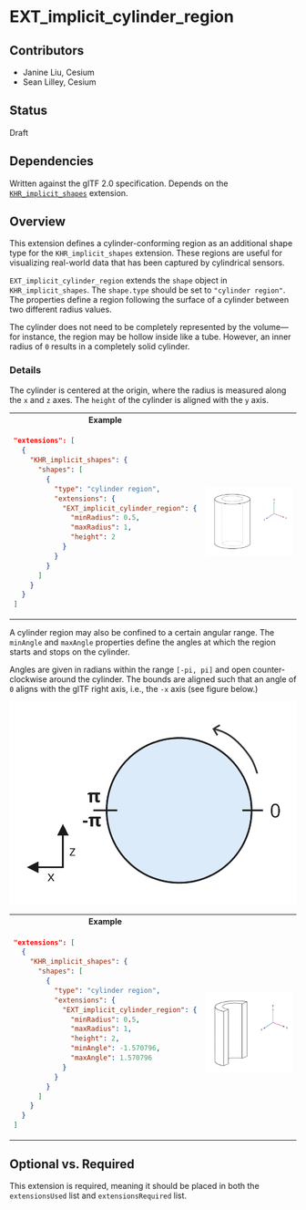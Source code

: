 # EXT_implicit_cylinder_region

## Contributors

- Janine Liu, Cesium
- Sean Lilley, Cesium

## Status

Draft

## Dependencies

Written against the glTF 2.0 specification. Depends on the [`KHR_implicit_shapes`](https://github.com/eoineoineoin/glTF/tree/refs/heads/collisionShapeMerge/extensions/2.0/Khronos/KHR_implicit_shapes) extension.

## Overview

This extension defines a cylinder-conforming region as an additional shape type for the `KHR_implicit_shapes` extension. These regions are useful for visualizing real-world data that has been captured by cylindrical sensors.

`EXT_implicit_cylinder_region` extends the `shape` object in `KHR_implicit_shapes`. The `shape.type` should be set to `"cylinder region"`. The properties define a region following the surface of a cylinder between two different radius values.

The cylinder does not need to be completely represented by the volume—for instance, the region may be hollow inside like a tube. However, an inner radius of `0` results in a completely solid cylinder.

### Details

The cylinder is centered at the origin, where the radius is measured along the `x` and `z` axes. The `height` of the cylinder is aligned with the `y` axis.

<table>
  <tr>
    <th>
    Example
    </th>
  </tr>
  <tr>
    <td>

```json
"extensions": [
  {
    "KHR_implicit_shapes": {
      "shapes": [
        {
          "type": "cylinder region",
          "extensions": {
            "EXT_implicit_cylinder_region": {
              "minRadius": 0.5,
              "maxRadius": 1,
              "height": 2
            }
          }
        }
      ]
    }
  }
]
```

  </td>
    <td>
    <img src="figures/hollow-cylinder.png">
    </td>
  </tr>
</table>

A cylinder region may also be confined to a certain angular range. The `minAngle` and `maxAngle` properties define the angles at which the region starts and stops on the cylinder.

Angles are given in radians within the range `[-pi, pi]` and open counter-clockwise around the cylinder. The bounds are aligned such that an angle of `0` aligns with the glTF right axis, i.e., the `-x` axis (see figure below.)

![](figures/cylinder-angle.png)

<table>
  <tr>
    <th>
    Example
    </th>
  </tr>
  <tr>
    <td>

```json
"extensions": [
  {
    "KHR_implicit_shapes": {
      "shapes": [
        {
          "type": "cylinder region",
          "extensions": {
            "EXT_implicit_cylinder_region": {
              "minRadius": 0.5,
              "maxRadius": 1,
              "height": 2,
              "minAngle": -1.570796,
              "maxAngle": 1.570796
            }
          }
        }
      ]
    }
  }
]
```
</td>
    <td>
    <img src="figures/half-cylinder.png">
    </td>
  </tr>
</table>

## Optional vs. Required
This extension is required, meaning it should be placed in both the `extensionsUsed` list and `extensionsRequired` list.
